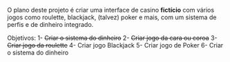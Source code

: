 O plano deste projeto é criar uma interface de casino **fictício** com vários jogos como roulette, blackjack, (talvez) poker e mais, com um sistema de perfis e de dinheiro integrado.

Objetivos:
  1- ~~Criar o sistema do dinheiro~~
  2- ~~Criar jogo da cara ou coroa~~
  3- ~~Criar jogo da roulette~~
  4- Criar jogo Blackjack
  5- Criar jogo de Poker
  6- Criar o sistema do dinheiro
